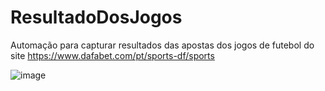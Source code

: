 # ResultadoDosJogos
Automação para capturar resultados das apostas dos jogos de futebol do site https://www.dafabet.com/pt/sports-df/sports

![image](https://user-images.githubusercontent.com/99774507/197363394-6de588b0-a3f9-460a-baed-1080db83bac6.png)
